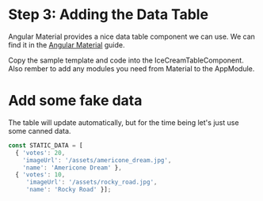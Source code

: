 # Step 3: Adding the Data Table

Angular Material provides a nice data table component we can use. We
can find it in the [Angular Material](https://material.angular.io/components/table/overview 
) guide.

Copy the sample template and code into the IceCreamTableComponent.
Also rember to add any modules you need from Material to the AppModule.

# Add some fake data

The table will update automatically, but for the time being let's just use some
canned data.

```ts
const STATIC_DATA = [
  { 'votes': 20, 
    'imageUrl': '/assets/americone_dream.jpg', 
    'name': 'Americone Dream' },
  { 'votes': 10, 
     'imageUrl': '/assets/rocky_road.jpg', 
     'name': 'Rocky Road' }];
```